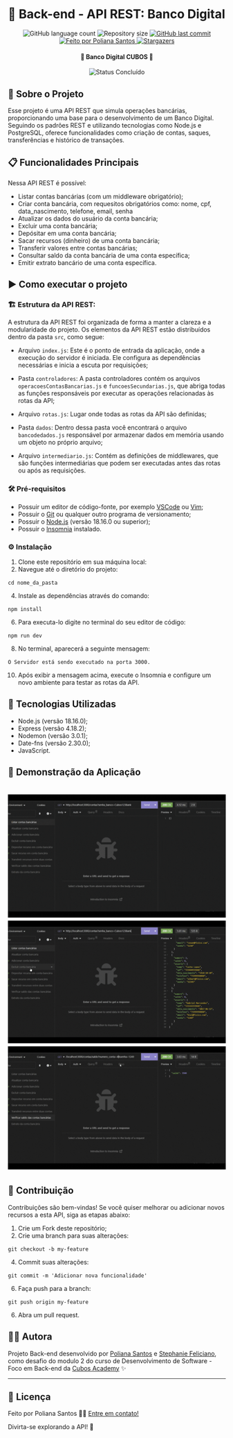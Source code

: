 # 🏦 Back-end - API REST: Banco Digital

<p align="center">
  <img alt="GitHub language count" src="https://img.shields.io/github/languages/count/polianams/api-banco-digital?color=%2304D361">

  <img alt="Repository size" src="https://img.shields.io/github/repo-size/polianams/api-banco-digital">
  
  <a href="https://github.com/polianams/api-banco-digital/commits/main">
    <img alt="GitHub last commit" src="https://img.shields.io/github/last-commit/polianams/api-banco-digital">
  </a>
  
   <a href="https://www.linkedin.com/in/polianams/">
    <img alt="Feito por Poliana Santos" src="https://img.shields.io/badge/feito-por%20Poliana%20Santos-D818A5">
   </a>
   
   <a href="https://github.com/polianams/api-banco-digital/stargazers">
    <img alt="Stargazers" src="https://img.shields.io/github/stars/polianams/api-banco-digital?style=social">
  </a>
</p>

<h4 align=center> 
	🚧 Banco Digital CUBOS 🚧
</h4>

<p align="center">
	<img alt="Status Concluído" src="https://img.shields.io/badge/STATUS-CONCLU%C3%8DDO-brightgreen">
</p>

## 📝 Sobre o Projeto

Esse projeto é uma API REST que simula operações bancárias, proporcionando uma base para o desenvolvimento de um Banco Digital. Seguindo os padrões REST e utilizando tecnologias como Node.js e PostgreSQL, oferece funcionalidades como criação de contas, saques, transferências e histórico de transações.

## 📋 Funcionalidades Principais

Nessa API REST é possível:

- Listar contas bancárias (com um middleware obrigatório);
- Criar conta bancária, com requesitos obrigatórios como: nome, cpf, data_nascimento, telefone, email, senha
- Atualizar os dados do usuário da conta bancária;
- Excluir uma conta bancária;
- Depósitar em uma conta bancária;
- Sacar recursos (dinheiro) de uma conta bancária;
- Transferir valores entre contas bancárias;
- Consultar saldo da conta bancária de uma conta específica;
- Emitir extrato bancário de uma conta específica.

## ▶️ Como executar o projeto

### 🏗️ Estrutura da API REST:

A estrutura da API REST foi organizada de forma a manter a clareza e a modularidade do projeto. Os elementos da API REST estão distribuídos dentro da pasta `src`, como segue:

- Arquivo `index.js`: Este é o ponto de entrada da aplicação, onde a execução do servidor é iniciada. Ele configura as dependências necessárias e inicia a escuta por requisições;

- Pasta `controladores`: A pasta controladores contém os arquivos `operacoesContasBancarias.js` e `funcoesSecundarias.js`, que abriga todas as funções responsáveis por executar as operações relacionadas às rotas da API;
- Arquivo `rotas.js`: Lugar onde todas as rotas da API são definidas;

- Pasta `dados`: Dentro dessa pasta você encontrará o arquivo `bancodedados.js` responsável por armazenar dados em memória usando um objeto no próprio arquivo;

- Arquivo `intermediario.js`: Contém as definições de middlewares, que são funções intermediárias que podem ser executadas antes das rotas ou após as requisições.

### 🛠️ Pré-requisitos

- Possuir um editor de código-fonte, por exemplo [VSCode](https://code.visualstudio.com/download) ou [Vim](https://www.vim.org/download.php);
- Possuir o [Git](https://git-scm.com/downloads) ou qualquer outro programa de versionamento;
- Possuir o [Node.js](https://nodejs.org/en/download/current) (versão 18.16.0 ou superior);
- Possuir o [Insomnia](https://insomnia.rest/download) instalado.

### ⚙️ Instalação

1. Clone este repositório em sua máquina local:
2. Navegue até o diretório do projeto:
   
```
cd nome_da_pasta
```

4. Instale as dependências através do comando:
   
```
npm install
```

6. Para executa-lo digite no terminal do seu editor de código:
   
```
npm run dev
```

8. No terminal, aparecerá a seguinte mensagem:
   
```
O Servidor está sendo executado na porta 3000.
```

10. Após exibir a mensagem acima, execute o Insomnia e configure um novo ambiente para testar as rotas da API.

## 🚀 Tecnologias Utilizadas

- Node.js (versão 18.16.0);
- Express (versão 4.18.2);
- Nodemon (versão 3.0.1);
- Date-fns (versão 2.30.0);
- JavaScript.

## 🎲 Demonstração da Aplicação

<h1 align="center">
    <img alt="digital-bank" title="digitalBank" src="assets/banco-digital-1.gif" />
    <img alt="digital-bank" title="digitalBank" src="assets/banco-digital-2.gif" />
    <img alt="digital-bank" title="digitalBank" src="assets/banco-digital-3.gif" />
</h1>

## 🤝 Contribuição

Contribuições são bem-vindas! Se você quiser melhorar ou adicionar novos recursos a esta API, siga as etapas abaixo:

1. Crie um Fork deste repositório;
2. Crie uma branch para suas alterações:
   
```
git checkout -b my-feature
```

4. Commit suas alterações:
   
```
git commit -m 'Adicionar nova funcionalidade'
```

6. Faça push para a branch:

```
git push origin my-feature
```

6. Abra um pull request.

## 🧙‍♂️ Autora

Projeto Back-end desenvolvido por [Poliana Santos](https://www.linkedin.com/in/polianams/) e [Stephanie Feliciano](https://www.linkedin.com/in/stephanie-santana-feliciano-b02333131/), como desafio do modulo 2 do curso de Desenvolvimento de Software - Foco em Back-end da [Cubos Academy](https://cubos.academy/) ✨

---

## 📝 Licença

<!-- Este projeto esta sobe a licença [MIT](./LICENSE). -->

Feito por Poliana Santos 👋🏽 [Entre em contato!](https://www.linkedin.com/in/polianams/)

Divirta-se explorando a API! 🌟
